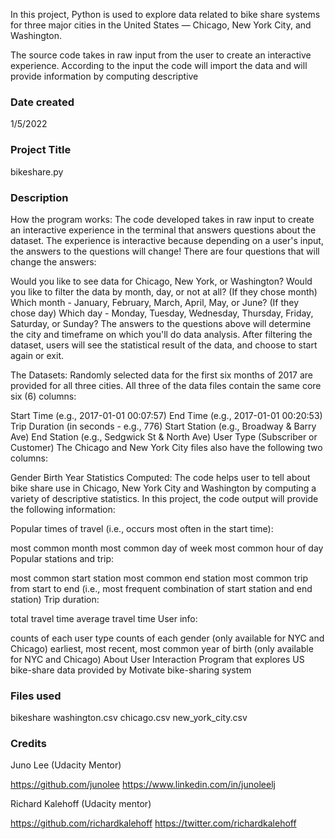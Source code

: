 In this project, Python is used to explore data related to bike share systems for three major cities in the United States — Chicago, New York City, and Washington.

The source code takes in raw input from the user to create an interactive experience.
According to the input the code will import the data and will provide information by computing descriptive

### Date created
1/5/2022

### Project Title
bikeshare.py

### Description
How the program works:
The code developed takes in raw input to create an interactive experience in the terminal that answers questions about the dataset. The experience is interactive because depending on a user's input, the answers to the questions will change! There are four questions that will change the answers:

Would you like to see data for Chicago, New York, or Washington?
Would you like to filter the data by month, day, or not at all?
(If they chose month) Which month - January, February, March, April, May, or June?
(If they chose day) Which day - Monday, Tuesday, Wednesday, Thursday, Friday, Saturday, or Sunday?
The answers to the questions above will determine the city and timeframe on which you'll do data analysis. After filtering the dataset, users will see the statistical result of the data, and choose to start again or exit.

The Datasets:
Randomly selected data for the first six months of 2017 are provided for all three cities. All three of the data files contain the same core six (6) columns:

Start Time (e.g., 2017-01-01 00:07:57)
End Time (e.g., 2017-01-01 00:20:53)
Trip Duration (in seconds - e.g., 776)
Start Station (e.g., Broadway & Barry Ave)
End Station (e.g., Sedgwick St & North Ave)
User Type (Subscriber or Customer)
The Chicago and New York City files also have the following two columns:

Gender
Birth Year
Statistics Computed:
The code helps user to tell about bike share use in Chicago, New York City and Washington by computing a variety of descriptive statistics. In this project, the code output will provide the following information:

Popular times of travel (i.e., occurs most often in the start time):

most common month
most common day of week
most common hour of day
Popular stations and trip:

most common start station
most common end station
most common trip from start to end (i.e., most frequent combination of start station and end station)
Trip duration:

total travel time
average travel time
User info:

counts of each user type
counts of each gender (only available for NYC and Chicago)
earliest, most recent, most common year of birth (only available for NYC and Chicago)
About
User Interaction Program that explores US bike-share data provided by Motivate bike-sharing system


### Files used
bikeshare
washington.csv
chicago.csv
new_york_city.csv

### Credits
Juno Lee (Udacity Mentor)

https://github.com/junolee
https://www.linkedin.com/in/junoleelj

Richard Kalehoff (Udacity mentor)

https://github.com/richardkalehoff
https://twitter.com/richardkalehoff


